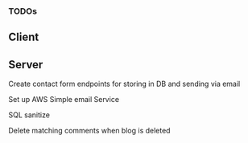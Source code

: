 ### TODOs


## Client



## Server
Create contact form endpoints for storing in DB and sending via email

Set up AWS Simple email Service

SQL sanitize

Delete matching comments when blog is deleted